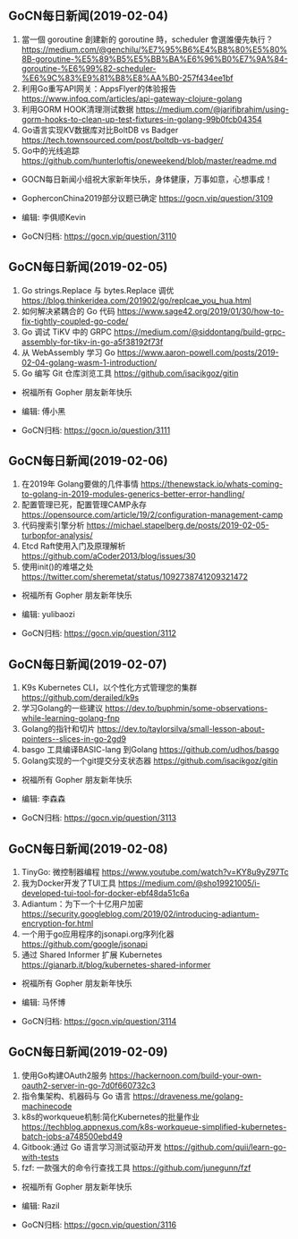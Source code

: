 ## GoCN每日新闻(2019-02-04)

1. 當一個 goroutine 創建新的 goroutine 時，scheduler 會選誰優先執行？ https://medium.com/@genchilu/%E7%95%B6%E4%B8%80%E5%80%8B-goroutine-%E5%89%B5%E5%BB%BA%E6%96%B0%E7%9A%84-goroutine-%E6%99%82-scheduler-%E6%9C%83%E9%81%B8%E8%AA%B0-257f434ee1bf
2. 利用Go重写API网关：AppsFlyer的体验报告  https://www.infoq.com/articles/api-gateway-clojure-golang
3. 利用GORM HOOK清理测试数据 https://medium.com/@jarifibrahim/using-gorm-hooks-to-clean-up-test-fixtures-in-golang-99b0fcb04354
4. Go语言实现KV数据库对比BoltDB vs Badger https://tech.townsourced.com/post/boltdb-vs-badger/
5. Go中的光线追踪 https://github.com/hunterloftis/oneweekend/blob/master/readme.md

* GOCN每日新闻小组祝大家新年快乐，身体健康，万事如意，心想事成！
* GopherconChina2019部分议题已确定 https://gocn.vip/question/3109

* 编辑: 李俱顺Kevin
* GoCN归档: https://gocn.vip/question/3110

## GoCN每日新闻(2019-02-05)

1. Go strings.Replace 与 bytes.Replace 调优 https://blog.thinkeridea.com/201902/go/replcae_you_hua.html
2. 如何解决紧耦合的 Go 代码 https://www.sage42.org/2019/01/30/how-to-fix-tightly-coupled-go-code/
3. Go 调试 TiKV 中的 GRPC https://medium.com/@siddontang/build-grpc-assembly-for-tikv-in-go-a5f38192f73f
4. 从 WebAssembly 学习 Go https://www.aaron-powell.com/posts/2019-02-04-golang-wasm-1-introduction/
5. Go 编写 Git 仓库浏览工具 https://github.com/isacikgoz/gitin

* 祝福所有 Gopher 朋友新年快乐

* 编辑: 傅小黑
* GoCN归档: https://gocn.io/question/3111

## GoCN每日新闻(2019-02-06)

1. 在2019年 Golang要做的几件事情 https://thenewstack.io/whats-coming-to-golang-in-2019-modules-generics-better-error-handling/
2. 配置管理已死，配置管理CAMP永存 https://opensource.com/article/19/2/configuration-management-camp
3. 代码搜索引擎分析 https://michael.stapelberg.de/posts/2019-02-05-turbopfor-analysis/
4. Etcd Raft使用入门及原理解析 https://github.com/aCoder2013/blog/issues/30
5. 使用init()的难堪之处  https://twitter.com/sheremetat/status/1092738741209321472

* 祝福所有 Gopher 朋友新年快乐

* 编辑: yulibaozi
* GoCN归档: https://gocn.vip/question/3112

## GoCN每日新闻(2019-02-07)

1. K9s Kubernetes CLI，以个性化方式管理您的集群 https://github.com/derailed/k9s
2. 学习Golang的一些建议 https://dev.to/buphmin/some-observations-while-learning-golang-fnp
3. Golang的指针和切片 https://dev.to/taylorsilva/small-lesson-about-pointers--slices-in-go-2gd9
4. basgo 工具编译BASIC-lang 到Golang https://github.com/udhos/basgo
5. Golang实现的一个git提交分支状态器  https://github.com/isacikgoz/gitin

* 祝福所有 Gopher 朋友新年快乐

* 编辑: 李森森
* GoCN归档: https://gocn.vip/question/3113

## GoCN每日新闻(2019-02-08)

1. TinyGo: 微控制器编程 https://www.youtube.com/watch?v=KY8u9yZ97Tc
2. 我为Docker开发了TUI工具 https://medium.com/@sho19921005/i-developed-tui-tool-for-docker-ebf48da51c6a
3. Adiantum：为下一个十亿用户加密 https://security.googleblog.com/2019/02/introducing-adiantum-encryption-for.html
4. 一个用于go应用程序的jsonapi.org序列化器 https://github.com/google/jsonapi
5. 通过 Shared Informer 扩展 Kubernetes https://gianarb.it/blog/kubernetes-shared-informer

* 祝福所有 Gopher 朋友新年快乐

* 编辑: 马怀博 
* GoCN归档: https://gocn.vip/question/3114

## GoCN每日新闻(2019-02-09)

1. 使用Go构建OAuth2服务 https://hackernoon.com/build-your-own-oauth2-server-in-go-7d0f660732c3  
2. 指令集架构、机器码与 Go 语言 https://draveness.me/golang-machinecode  
3. k8s的workqueue机制:简化Kubernetes的批量作业 https://techblog.appnexus.com/k8s-workqueue-simplified-kubernetes-batch-jobs-a748500ebd49  
4. Gitbook:通过 Go 语言学习测试驱动开发 https://github.com/quii/learn-go-with-tests  
5. fzf: 一款强大的命令行查找工具 https://github.com/junegunn/fzf  

* 祝福所有 Gopher 朋友新年快乐

* 编辑: Razil 
* GoCN归档: https://gocn.vip/question/3116
